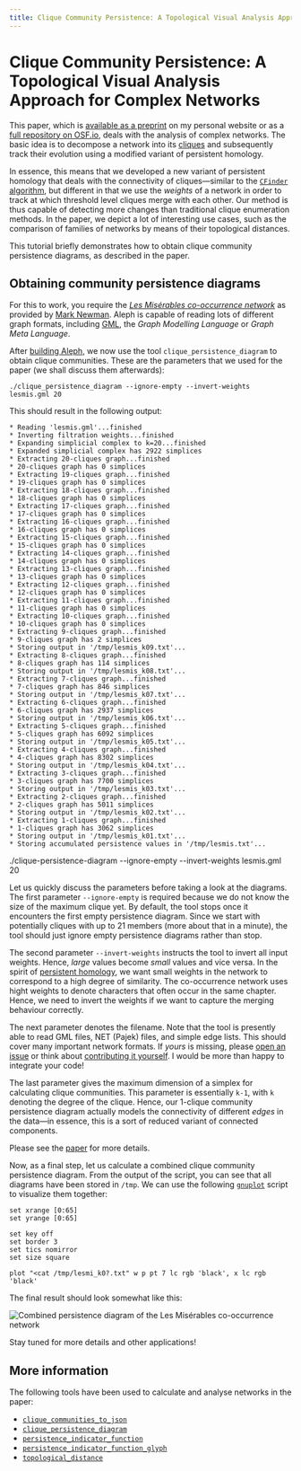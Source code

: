 ```yaml
---
title: Clique Community Persistence: A Topological Visual Analysis Approach for Complex Networks
---
```


# Clique Community Persistence: A Topological Visual Analysis Approach for Complex Networks

This paper, which is [available as
a preprint](http://bastian.rieck.ru/research/Vis2017_Networks.pdf) on my
personal website or as a [full repository on OSF.io](https://osf.io/rdktg), deals with the analysis of complex networks. The basic
idea is to decompose a network into its
[cliques](https://en.wikipedia.org/wiki/Clique_(graph_theory)) and
subsequently track their evolution using a modified variant of
persistent homology.

In essence, this means that we developed a new variant of persistent
homology that deals with the connectivity of cliques&mdash;similar to
the [`CFinder` algorithm](http://www.cfinder.org), but different in that
we use the *weights* of a network in order to track at which threshold
level cliques merge with each other. Our method is thus capable of
detecting more changes than traditional clique enumeration methods. In
the paper, we depict a lot of interesting use cases, such as the
comparison of families of networks by means of their topological
distances.

This tutorial briefly demonstrates how to obtain clique community
persistence diagrams, as described in the paper.

## Obtaining community persistence diagrams

For this to work, you require the [*Les Misérables co-occurrence
network*](http://networkdata.ics.uci.edu/data/lesmis/lesmis.gml) as
provided by [Mark Newman](http://www-personal.umich.edu/~mejn). Aleph is
capable of reading lots of different graph formats, including
[GML](https://en.wikipedia.org/wiki/Graph_Modelling_Language), the
*Graph Modelling Language* or *Graph Meta Language*.

After [building Aleph](building.md), we now use the tool
`clique_persistence_diagram` to obtain clique communities. These are the
parameters that we used for the paper&nbsp;(we shall discuss them
afterwards):

    ./clique_persistence_diagram --ignore-empty --invert-weights lesmis.gml 20

This should result in the following output:

    * Reading 'lesmis.gml'...finished
    * Inverting filtration weights...finished
    * Expanding simplicial complex to k=20...finished
    * Expanded simplicial complex has 2922 simplices
    * Extracting 20-cliques graph...finished
    * 20-cliques graph has 0 simplices
    * Extracting 19-cliques graph...finished
    * 19-cliques graph has 0 simplices
    * Extracting 18-cliques graph...finished
    * 18-cliques graph has 0 simplices
    * Extracting 17-cliques graph...finished
    * 17-cliques graph has 0 simplices
    * Extracting 16-cliques graph...finished
    * 16-cliques graph has 0 simplices
    * Extracting 15-cliques graph...finished
    * 15-cliques graph has 0 simplices
    * Extracting 14-cliques graph...finished
    * 14-cliques graph has 0 simplices
    * Extracting 13-cliques graph...finished
    * 13-cliques graph has 0 simplices
    * Extracting 12-cliques graph...finished
    * 12-cliques graph has 0 simplices
    * Extracting 11-cliques graph...finished
    * 11-cliques graph has 0 simplices
    * Extracting 10-cliques graph...finished
    * 10-cliques graph has 0 simplices
    * Extracting 9-cliques graph...finished
    * 9-cliques graph has 2 simplices
    * Storing output in '/tmp/lesmis_k09.txt'...
    * Extracting 8-cliques graph...finished
    * 8-cliques graph has 114 simplices
    * Storing output in '/tmp/lesmis_k08.txt'...
    * Extracting 7-cliques graph...finished
    * 7-cliques graph has 846 simplices
    * Storing output in '/tmp/lesmis_k07.txt'...
    * Extracting 6-cliques graph...finished
    * 6-cliques graph has 2937 simplices
    * Storing output in '/tmp/lesmis_k06.txt'...
    * Extracting 5-cliques graph...finished
    * 5-cliques graph has 6092 simplices
    * Storing output in '/tmp/lesmis_k05.txt'...
    * Extracting 4-cliques graph...finished
    * 4-cliques graph has 8302 simplices
    * Storing output in '/tmp/lesmis_k04.txt'...
    * Extracting 3-cliques graph...finished
    * 3-cliques graph has 7700 simplices
    * Storing output in '/tmp/lesmis_k03.txt'...
    * Extracting 2-cliques graph...finished
    * 2-cliques graph has 5011 simplices
    * Storing output in '/tmp/lesmis_k02.txt'...
    * Extracting 1-cliques graph...finished
    * 1-cliques graph has 3062 simplices
    * Storing output in '/tmp/lesmis_k01.txt'...
    * Storing accumulated persistence values in '/tmp/lesmis.txt'...

./clique-persistence-diagram --ignore-empty --invert-weights lesmis.gml 20

Let us quickly discuss the parameters before taking a look at the
diagrams. The first parameter `--ignore-empty` is required because we do
not know the size of the maximum clique yet. By default, the tool stops
once it encounters the first empty persistence diagram. Since we start
with potentially cliques with up to 21 members&nbsp;(more about that in
a minute), the tool should just ignore empty persistence diagrams rather
than stop.

The second parameter `--invert-weights` instructs the tool to invert all
input weights. Hence, *large* values become *small* values and vice
versa. In the spirit of [persistent
homology](https://en.wikipedia.org/wiki/Persistent_homology), we want
small weights in the network to correspond to a high degree of
similarity. The co-occurrence network uses hight weights to denote
characters that often occur in the same chapter. Hence, we need to
invert the weights if we want to capture the merging behaviour
correctly.

The next parameter denotes the filename. Note that the tool is presently
able to read GML files, NET&nbsp;(Pajek) files, and simple edge lists.
This should cover many important network formats. If *yours* is missing,
please [open an issue](https://github.com/Pseudomanifold/Aleph/issues) or
think about [contributing it
yourself](https://github.com/Pseudomanifold/Aleph/blob/master/CONTRIBUTING.md).
I would be more than happy to integrate your code!

The last parameter gives the maximum dimension of a simplex for
calculating clique communities. This parameter is essentially `k-1`,
with `k` denoting the degree of the clique. Hence, our 1-clique
community persistence diagram actually models the connectivity of
different *edges* in the data&mdash;in essence, this is a sort of
reduced variant of connected components.

Please see the [paper](http://bastian.rieck.ru/research/Vis2017_Networks.pdf) for more
details.

Now, as a final step, let us calculate a combined clique community
persistence diagram. From the output of the script, you can see that all
diagrams have been stored in `/tmp`. We can use the following
[`gnuplot`](http://gnuplot.info) script to visualize them together:

    set xrange [0:65]
    set yrange [0:65]

    set key off
    set border 3
    set tics nomirror
    set size square

    plot "<cat /tmp/lesmi_k0?.txt" w p pt 7 lc rgb 'black', x lc rgb 'black'

The final result should look somewhat like this:

  ![Combined persistence diagram of the Les Misérables co-occurrence
  network](assets/Rieck17d_lesmis_combined.png)

Stay tuned for more details and other applications!

## More information

The following tools have been used to calculate and analyse networks in
the paper:

* [`clique_communities_to_json`](https://github.com/Pseudomanifold/Aleph/blob/master/src/tools/clique_communities_to_json.cc)
* [`clique_persistence_diagram`](https://github.com/Pseudomanifold/Aleph/blob/master/src/tools/clique_persistence_diagram.cc)
* [`persistence_indicator_function`](https://github.com/Pseudomanifold/Aleph/blob/master/src/tools/persistence_indicator_function.cc)
* [`persistence_indicator_function_glyph`](https://github.com/Pseudomanifold/Aleph/blob/master/src/tools/persistence_indicator_function_glyph.cc)
* [`topological_distance`](https://github.com/Pseudomanifold/Aleph/blob/master/src/tools/topological_distance.cc)
